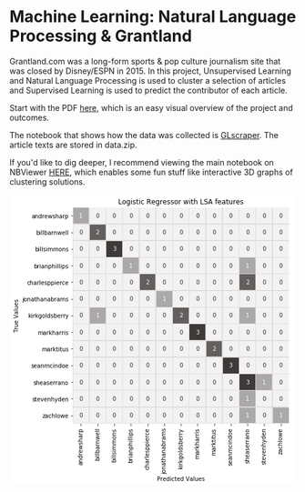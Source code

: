 # Machine Learning: Natural Language Processing & Grantland

Grantland.com was a long-form sports & pop culture journalism site that was closed by Disney/ESPN in 2015. In this project, Unsupervised Learning and Natural Language Processing is used to cluster a selection of articles and Supervised Learning is used to predict the contributor of each article.

Start with the PDF [here](https://github.com/conditg/nlp-grantland/blob/master/NLP-Grantland.pdf), which is an easy visual overview of the project and outcomes. 

The notebook that shows how the data was collected is [GLscraper](https://github.com/conditg/nlp-grantland/blob/master/GLscraper.ipynb). The article texts are stored in data.zip.

If you'd like to dig deeper, I recommend viewing the main notebook on NBViewer [HERE](https://nbviewer.jupyter.org/github/conditg/nlp-grantland/blob/8ae75021d7252e1b7faa3731af7b26800a0b9ec5/GrantlandTribute.ipynb), which enables some fun stuff like interactive 3D graphs of clustering solutions.


![Confusion Matrix of Logistic Regression using Latent Semantic Analysis Features](/images/LSA_Logistic_CM.png)
